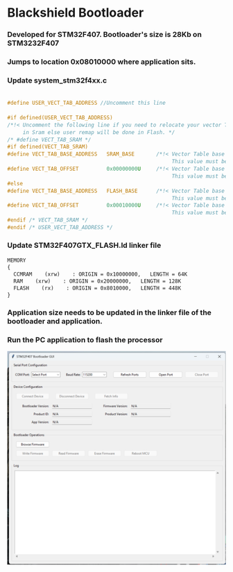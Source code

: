 # Blackshield Bootloader 


### Developed for STM32F407. Bootloader's size is 28Kb on STM3232F407

### Jumps to location 0x08010000 where application sits.



### Update system_stm32f4xx.c 

```C

#define USER_VECT_TAB_ADDRESS //Uncomment this line

#if defined(USER_VECT_TAB_ADDRESS)
/*!< Uncomment the following line if you need to relocate your vector Table
     in Sram else user remap will be done in Flash. */
/* #define VECT_TAB_SRAM */
#if defined(VECT_TAB_SRAM)
#define VECT_TAB_BASE_ADDRESS   SRAM_BASE       /*!< Vector Table base address field.
                                                     This value must be a multiple of 0x200. */
#define VECT_TAB_OFFSET         0x00000000U     /*!< Vector Table base offset field.
                                                     This value must be a multiple of 0x200. */
#else
#define VECT_TAB_BASE_ADDRESS   FLASH_BASE      /*!< Vector Table base address field.
                                                     This value must be a multiple of 0x200. */
#define VECT_TAB_OFFSET         0x00010000U     /*!< Vector Table base offset field.
                                                     This value must be a multiple of 0x200. */
#endif /* VECT_TAB_SRAM */
#endif /* USER_VECT_TAB_ADDRESS */


```

### Update STM32F407GTX_FLASH.ld linker file

```ld
MEMORY
{
  CCMRAM    (xrw)    : ORIGIN = 0x10000000,   LENGTH = 64K
  RAM    (xrw)    : ORIGIN = 0x20000000,   LENGTH = 128K
  FLASH    (rx)    : ORIGIN = 0x8010000,   LENGTH = 448K 
}

```

### Application size needs to be updated in the linker file of the bootloader and application. 

### Run the PC application to flash the processor

![alt text](./Software/Resources/image.png)
